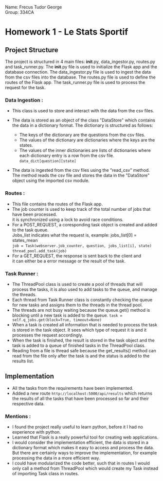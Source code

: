 Name: Frecus Tudor George  
Group: 334CA

# Homework 1 - Le Stats Sportif
<!-- #### Este recomandat să folosiți diacritice. Se poate opta și pentru realizarea în limba engleză.  -->

Project Structure
-
<!-- 1. Explicație pentru soluția aleasă: -->
The project is structured in 4 main files: __init__.py, data_ingestor.py, routes.py and task_runner.py. The __init__.py file is used to initialize the Flask app and the database connection. The data_ingestor.py file is used to ingest the data from the csv files into the database. The routes.py file is used to define the routes of the Flask app. The task_runner.py file is used to process the request for the task.

### Data Ingestion :
- This class is used to store and interact with the data from the csv files. 
- The data is stored as an object of the class "DataStore" which contains the data in a dictionary format. The dictionary is structured as follows: 
    - The keys of the dictionary are the questions from the csv files.
    - The values of the dictionary are dictionaries where the keys are the states.
    - The values of the inner dictionaries are lists of dictionaries where each dictionary entry is a row from the csv file.  
``` data_dict[question][state] ```

- The data is ingested from the csv files using the "read_csv" method. The method reads the csv file and stores the data in the "DataStore" object using the imported csv module.

### Routes :
- This file contains the routes of the Flask app.
- The job counter is used to keep track of the total number of jobs that have been processed.  
it is synchronized using a lock to avoid race conditions.
- For a POST_REQUEST, a coresponding task object is created and added to the task queue.   
Jobs_list indicates what the request is, example: jobs_list[0] = states_mean  
``` job = Task(webserver.job_counter, question, jobs_list[i], state)  ```
``` thread_pool.add_task(job) ```
- For a GET_REQUEST, the response is sent back to the client and   
it can either be a error message or the result of the task.

### Task Runner :
- The ThreadPool class is used to create a pool of threads that will process the tasks, it is also used to add tasks to the queue, and manage the threads.
- Each thread from Task Runner class is constantly checking the queue for new tasks and assigns them to the threads in the thread pool.
- The threads are not busy waiting because the queue.get() method is blocking until a new task is added to the queue. 
``` task = self.q_jobs.get(block=True, timeout=None) ```
- When a task is created all information that is needed to process the task is stored in the task object. It sees which type of request it is and it processes the request accordingly.
- When the task is finished, the result is stored in the task object and the task is added to a queue of finished tasks in the ThreadPool class.
- Reading from a file is thread safe because the get_results() method can read from the file only after the task is and the status is added to the results list.

## Implementation
- All the tasks from the requirements have been implemented.
- Added a new route ``` http://localhost:5000/api/results ``` which returns the results of all the tasks that have been processed so far and their respective data.

### Mentions :
- I found the project really useful to learn python, before it I had no experience with python.
- Learned that Flask is a really powerful tool for creating web applications.
- I would consider the implementation efficient, the data is stored in a dictionary format which makes it easy to access and process the data. But there are certainly ways to improve the implementation, for example processing the data in a more efficient way.
- I could have modularized the code better, such that in routes I would only call a method from ThreadPool which would create my Task instead of importing Task class in routes.

<!-- ***Obligatoriu:*** 


* De făcut referință la abordarea generală menționată în paragraful de mai sus. Aici se pot băga bucăți de cod/funcții - etc.
* Consideri că tema este utilă?
* Consideri implementarea naivă, eficientă, se putea mai bine?

***Opțional:***


* De menționat cazuri speciale, nespecificate în enunț și cum au fost tratate.


Implementare
-

* De specificat dacă întregul enunț al temei e implementat
* Dacă există funcționalități extra, pe lângă cele din enunț - descriere succintă + motivarea lor
* De specificat funcționalitățile lipsă din enunț (dacă există) și menționat dacă testele reflectă sau nu acest lucru
* Dificultăți întâmpinate
* Lucruri interesante descoperite pe parcurs


Resurse utilizate
-

* Resurse utilizate - toate resursele publice de pe internet/cărți/code snippets, chiar dacă sunt laboratoare de ASC

Git
-
[Le-Stats-Sportif](https://github.com/og-tudor/Le-Stats-Sportif)

Ce să **NU**
-
* Detalii de implementare despre fiecare funcție/fișier în parte
* Fraze lungi care să ocolească subiectul în cauză
* Răspunsuri și idei neargumentate
* Comentarii (din cod) și *TODO*-uri

Acest model de README a fost adaptat după [exemplul de README de la SO](https://github.com/systems-cs-pub-ro/so/blob/master/assignments/README.example.md). -->